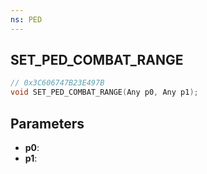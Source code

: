 ```yaml
---
ns: PED
---
```

## SET_PED_COMBAT_RANGE

```c
// 0x3C606747B23E497B
void SET_PED_COMBAT_RANGE(Any p0, Any p1);
```

## Parameters
* **p0**:
* **p1**:
